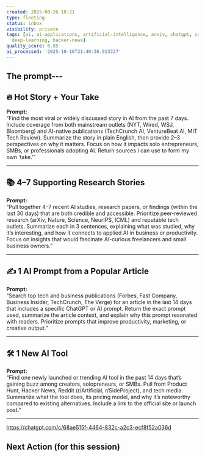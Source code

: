 ```yaml
---
created: 2025-08-26 18:21
type: fleeting
status: inbox
visibility: private
tags: [ai, ai-applications, artificial-intelligence, arxiv, chatgpt, creative-output,
  deep-learning, hacker-news]
quality_score: 0.85
ai_processed: '2025-10-16T21:40:36.913327'
---
```


## The prompt---

## 🔥 Hot Story + Your Take

**Prompt:**  
“Find the most viral or widely discussed story in AI from the past 7 days. Include coverage from both mainstream outlets (NYT, Wired, WSJ, Bloomberg) and AI-native publications (TechCrunch AI, VentureBeat AI, MIT Tech Review). Summarize the story in plain English, then provide 2–3 perspectives on why it matters. Focus on how it impacts solo entrepreneurs, SMBs, or professionals adopting AI. Return sources I can use to form my own ‘take.’”

---

## 📚 4–7 Supporting Research Stories

**Prompt:**  
“Pull together 4–7 recent AI studies, research papers, or findings (within the last 30 days) that are both credible and accessible. Prioritize peer-reviewed research (arXiv, Nature, Science, NeurIPS, ICML) and reputable tech outlets. Summarize each in 3 sentences, explaining what was studied, why it’s interesting, and how it connects to applied AI in business or productivity. Focus on insights that would fascinate AI-curious freelancers and small business owners.”

---

## ✍️ 1 AI Prompt from a Popular Article

**Prompt:**  
“Search top tech and business publications (Forbes, Fast Company, Business Insider, TechCrunch, The Verge) for an article in the last 14 days that includes a specific ChatGPT or AI prompt. Return the exact prompt used, summarize the article context, and explain why this prompt resonated with readers. Prioritize prompts that improve productivity, marketing, or creative output.”

---

## 🛠️ 1 New AI Tool

**Prompt:**  
“Find one newly launched or trending AI tool in the past 14 days that’s gaining buzz among creators, solopreneurs, or SMBs. Pull from Product Hunt, Hacker News, Reddit (r/Artificial, r/SideProject), and tech media. Summarize what the tool does, its pricing model, and why it’s noteworthy compared to existing alternatives. Include a link to the official site or launch post.”

---

https://chatgpt.com/c/68ae515f-4464-832c-a2c3-ecf8f52a036d

## Next Action (for this session)



